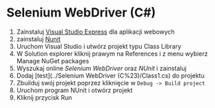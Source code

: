 # Selenium WebDriver (C#)
1. Zainstaluj [Visual Studio Express](http://www.visualstudio.com/downloads/download-visual-studio-vs#d-express-web) dla aplikacji webowych
2. zainstaluj [Nunit](http://nunit.org/?p=download)
3. Uruchom Visual Studio i utwórz projekt typu Class Library
4. W Solution explorer kliknij prawym na References i z menu wybierz Manage NuGet packages
5. Wyszukaj online _Selenium WebDriver_ oraz _NUnit_ i zainstaluj
6. Dodaj [test](../Selenium WebDriver (C%23)/Class1.cs) do projektu 
7. Zbuilduj swój projekt poprzez kliknięcie w ```Debug -> Build project```
8. Uruchom program NUnit i otwórz projekt 
9. Kliknij przycisk Run
